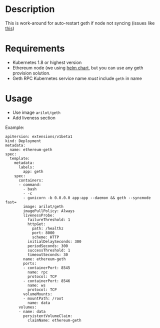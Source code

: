 # Description

This is work-around for auto-restart geth if node not syncing (issues like [this](https://github.com/ethereum/go-ethereum/issues/15067))

# Requirements
* Kubernetes 1.8 or highest version
* Ethereum node (we using [helm chart](https://github.com/arilot/charts/tree/geth/incubator/geth), but you can use
any geth provision solution.
* Geth RPC Kubernetes service name *must* include `geth` in name

# Usage
* Use image `arilot/geth`
* Add liveness section

Example:

```
apiVersion: extensions/v1beta1
kind: Deployment
metadata:
  name: ethereum-geth
spec:
  template:
    metadata:
      labels:
        app: geth
    spec:
      containers:
      - command:
        - bash
        - -c
        - gunicorn -b 0.0.0.0 app:app --daemon && geth --syncmode fast=
        image: arilot/geth
        imagePullPolicy: Always
        livenessProbe:
          failureThreshold: 1
          httpGet:
            path: /healthz
            port: 8000
            scheme: HTTP
          initialDelaySeconds: 300
          periodSeconds: 300
          successThreshold: 1
          timeoutSeconds: 30
        name: ethereum-geth
        ports:
        - containerPort: 8545
          name: rpc
          protocol: TCP
        - containerPort: 8546
          name: ws
          protocol: TCP
        volumeMounts:
        - mountPath: /root
          name: data
      volumes:
      - name: data
        persistentVolumeClaim:
          claimName: ethereum-geth
```
